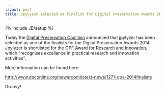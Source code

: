 ```yaml
---
layout: post
title: Jpylyzer selected as finalist for Digital Preservation Awards 2014 
---
```

{% include JB/setup %}

Today the [Digital Preservation Coalition](http://www.dpconline.org/about) announced that jpylyzer has been selected as one of the finalists for the Digital Preservation Awards 2014. Jpylyzer is shortlisted for the [OPF Award for Research and Innovation](http://www.dpconline.org/newsroom/latest-news/1272-dpa-2014-award-researchandinnovation-finalists), which "recognises excellence in practical research and innovation activities". 

More information can be found here:

<http://www.dpconline.org/newsroom/latest-news/1271-dpa-2014finalists>

Groovy!
